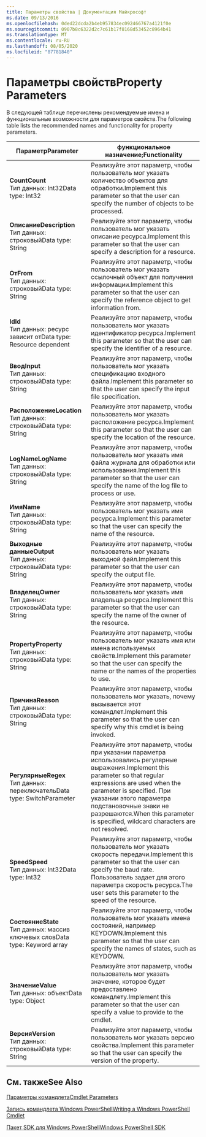 ```yaml
---
title: Параметры свойства | Документация Майкрософт
ms.date: 09/13/2016
ms.openlocfilehash: 0ded22dcda2b4eb957834ec092466767a4121f0e
ms.sourcegitcommit: 0907b8c6322d2c7c61b17f8168d53452c8964b41
ms.translationtype: MT
ms.contentlocale: ru-RU
ms.lasthandoff: 08/05/2020
ms.locfileid: "87781840"
---
```

# <a name="property-parameters"></a><span data-ttu-id="5ba8e-102">Параметры свойств</span><span class="sxs-lookup"><span data-stu-id="5ba8e-102">Property Parameters</span></span>

<span data-ttu-id="5ba8e-103">В следующей таблице перечислены рекомендуемые имена и функциональные возможности для параметров свойств.</span><span class="sxs-lookup"><span data-stu-id="5ba8e-103">The following table lists the recommended names and functionality for property parameters.</span></span>

|<span data-ttu-id="5ba8e-104">Параметр</span><span class="sxs-lookup"><span data-stu-id="5ba8e-104">Parameter</span></span>|<span data-ttu-id="5ba8e-105">функциональное назначение;</span><span class="sxs-lookup"><span data-stu-id="5ba8e-105">Functionality</span></span>|
|---|---|
|<span data-ttu-id="5ba8e-106">**Count**</span><span class="sxs-lookup"><span data-stu-id="5ba8e-106">**Count**</span></span><br><span data-ttu-id="5ba8e-107">Тип данных: Int32</span><span class="sxs-lookup"><span data-stu-id="5ba8e-107">Data type: Int32</span></span>|<span data-ttu-id="5ba8e-108">Реализуйте этот параметр, чтобы пользователь мог указать количество объектов для обработки.</span><span class="sxs-lookup"><span data-stu-id="5ba8e-108">Implement this parameter so that the user can specify the number of objects to be processed.</span></span>|
|<span data-ttu-id="5ba8e-109">**Описание**</span><span class="sxs-lookup"><span data-stu-id="5ba8e-109">**Description**</span></span><br><span data-ttu-id="5ba8e-110">Тип данных: строковый</span><span class="sxs-lookup"><span data-stu-id="5ba8e-110">Data type: String</span></span>|<span data-ttu-id="5ba8e-111">Реализуйте этот параметр, чтобы пользователь мог указать описание ресурса.</span><span class="sxs-lookup"><span data-stu-id="5ba8e-111">Implement this parameter so that the user can specify a description for a resource.</span></span>|
|<span data-ttu-id="5ba8e-112">**От**</span><span class="sxs-lookup"><span data-stu-id="5ba8e-112">**From**</span></span><br><span data-ttu-id="5ba8e-113">Тип данных: строковый</span><span class="sxs-lookup"><span data-stu-id="5ba8e-113">Data type: String</span></span>|<span data-ttu-id="5ba8e-114">Реализуйте этот параметр, чтобы пользователь мог указать ссылочный объект для получения информации.</span><span class="sxs-lookup"><span data-stu-id="5ba8e-114">Implement this parameter so that the user can specify the reference object to get information from.</span></span>|
|<span data-ttu-id="5ba8e-115">**Id**</span><span class="sxs-lookup"><span data-stu-id="5ba8e-115">**Id**</span></span><br><span data-ttu-id="5ba8e-116">Тип данных: ресурс зависит от</span><span class="sxs-lookup"><span data-stu-id="5ba8e-116">Data type: Resource dependent</span></span>|<span data-ttu-id="5ba8e-117">Реализуйте этот параметр, чтобы пользователь мог указать идентификатор ресурса.</span><span class="sxs-lookup"><span data-stu-id="5ba8e-117">Implement this parameter so that the user can specify the identifier of a resource.</span></span>|
|<span data-ttu-id="5ba8e-118">**Ввод**</span><span class="sxs-lookup"><span data-stu-id="5ba8e-118">**Input**</span></span><br><span data-ttu-id="5ba8e-119">Тип данных: строковый</span><span class="sxs-lookup"><span data-stu-id="5ba8e-119">Data type: String</span></span>|<span data-ttu-id="5ba8e-120">Реализуйте этот параметр, чтобы пользователь мог указать спецификацию входного файла.</span><span class="sxs-lookup"><span data-stu-id="5ba8e-120">Implement this parameter so that the user can specify the input file specification.</span></span>|
|<span data-ttu-id="5ba8e-121">**Расположение**</span><span class="sxs-lookup"><span data-stu-id="5ba8e-121">**Location**</span></span><br><span data-ttu-id="5ba8e-122">Тип данных: строковый</span><span class="sxs-lookup"><span data-stu-id="5ba8e-122">Data type: String</span></span>|<span data-ttu-id="5ba8e-123">Реализуйте этот параметр, чтобы пользователь мог указать расположение ресурса.</span><span class="sxs-lookup"><span data-stu-id="5ba8e-123">Implement this parameter so that the user can specify the location of the resource.</span></span>|
|<span data-ttu-id="5ba8e-124">**LogName**</span><span class="sxs-lookup"><span data-stu-id="5ba8e-124">**LogName**</span></span><br><span data-ttu-id="5ba8e-125">Тип данных: строковый</span><span class="sxs-lookup"><span data-stu-id="5ba8e-125">Data type: String</span></span>|<span data-ttu-id="5ba8e-126">Реализуйте этот параметр, чтобы пользователь мог указать имя файла журнала для обработки или использования.</span><span class="sxs-lookup"><span data-stu-id="5ba8e-126">Implement this parameter so that the user can specify the name of the log file to process or use.</span></span>|
|<span data-ttu-id="5ba8e-127">**Имя**</span><span class="sxs-lookup"><span data-stu-id="5ba8e-127">**Name**</span></span><br><span data-ttu-id="5ba8e-128">Тип данных: строковый</span><span class="sxs-lookup"><span data-stu-id="5ba8e-128">Data type: String</span></span>|<span data-ttu-id="5ba8e-129">Реализуйте этот параметр, чтобы пользователь мог указать имя ресурса.</span><span class="sxs-lookup"><span data-stu-id="5ba8e-129">Implement this parameter so that the user can specify the name of the resource.</span></span>|
|<span data-ttu-id="5ba8e-130">**Выходные данные**</span><span class="sxs-lookup"><span data-stu-id="5ba8e-130">**Output**</span></span><br><span data-ttu-id="5ba8e-131">Тип данных: строковый</span><span class="sxs-lookup"><span data-stu-id="5ba8e-131">Data type: String</span></span>|<span data-ttu-id="5ba8e-132">Реализуйте этот параметр, чтобы пользователь мог указать выходной файл.</span><span class="sxs-lookup"><span data-stu-id="5ba8e-132">Implement this parameter so that the user can specify the output file.</span></span>|
|<span data-ttu-id="5ba8e-133">**Владелец**</span><span class="sxs-lookup"><span data-stu-id="5ba8e-133">**Owner**</span></span><br><span data-ttu-id="5ba8e-134">Тип данных: строковый</span><span class="sxs-lookup"><span data-stu-id="5ba8e-134">Data type: String</span></span>|<span data-ttu-id="5ba8e-135">Реализуйте этот параметр, чтобы пользователь мог указать имя владельца ресурса.</span><span class="sxs-lookup"><span data-stu-id="5ba8e-135">Implement this parameter so that the user can specify the name of the owner of the resource.</span></span>|
|<span data-ttu-id="5ba8e-136">**Property**</span><span class="sxs-lookup"><span data-stu-id="5ba8e-136">**Property**</span></span><br><span data-ttu-id="5ba8e-137">Тип данных: строковый</span><span class="sxs-lookup"><span data-stu-id="5ba8e-137">Data type: String</span></span>|<span data-ttu-id="5ba8e-138">Реализуйте этот параметр, чтобы пользователь мог указать имя или имена используемых свойств.</span><span class="sxs-lookup"><span data-stu-id="5ba8e-138">Implement this parameter so that the user can specify the name or the names of the properties to use.</span></span>|
|<span data-ttu-id="5ba8e-139">**Причина**</span><span class="sxs-lookup"><span data-stu-id="5ba8e-139">**Reason**</span></span><br><span data-ttu-id="5ba8e-140">Тип данных: строковый</span><span class="sxs-lookup"><span data-stu-id="5ba8e-140">Data type: String</span></span>|<span data-ttu-id="5ba8e-141">Реализуйте этот параметр, чтобы пользователь мог указать, почему вызывается этот командлет.</span><span class="sxs-lookup"><span data-stu-id="5ba8e-141">Implement this parameter so that the user can specify why this cmdlet is being invoked.</span></span>|
|<span data-ttu-id="5ba8e-142">**Регулярные**</span><span class="sxs-lookup"><span data-stu-id="5ba8e-142">**Regex**</span></span><br><span data-ttu-id="5ba8e-143">Тип данных: переключатель</span><span class="sxs-lookup"><span data-stu-id="5ba8e-143">Data type: SwitchParameter</span></span>|<span data-ttu-id="5ba8e-144">Реализуйте этот параметр, чтобы при указании параметра использовались регулярные выражения.</span><span class="sxs-lookup"><span data-stu-id="5ba8e-144">Implement this parameter so that regular expressions are used when the parameter is specified.</span></span> <span data-ttu-id="5ba8e-145">При указании этого параметра подстановочные знаки не разрешаются.</span><span class="sxs-lookup"><span data-stu-id="5ba8e-145">When this parameter is specified, wildcard characters are not resolved.</span></span>|
|<span data-ttu-id="5ba8e-146">**Speed**</span><span class="sxs-lookup"><span data-stu-id="5ba8e-146">**Speed**</span></span><br><span data-ttu-id="5ba8e-147">Тип данных: Int32</span><span class="sxs-lookup"><span data-stu-id="5ba8e-147">Data type: Int32</span></span>|<span data-ttu-id="5ba8e-148">Реализуйте этот параметр, чтобы пользователь мог указать скорость передачи.</span><span class="sxs-lookup"><span data-stu-id="5ba8e-148">Implement this parameter so that the user can specify the baud rate.</span></span> <span data-ttu-id="5ba8e-149">Пользователь задает для этого параметра скорость ресурса.</span><span class="sxs-lookup"><span data-stu-id="5ba8e-149">The user sets this parameter to the speed of the resource.</span></span>|
|<span data-ttu-id="5ba8e-150">**Состояние**</span><span class="sxs-lookup"><span data-stu-id="5ba8e-150">**State**</span></span><br><span data-ttu-id="5ba8e-151">Тип данных: массив ключевых слов</span><span class="sxs-lookup"><span data-stu-id="5ba8e-151">Data type: Keyword array</span></span>|<span data-ttu-id="5ba8e-152">Реализуйте этот параметр, чтобы пользователь мог указать имена состояний, например KEYDOWN.</span><span class="sxs-lookup"><span data-stu-id="5ba8e-152">Implement this parameter so that the user can specify the names of states, such as KEYDOWN.</span></span>|
|<span data-ttu-id="5ba8e-153">**Значение**</span><span class="sxs-lookup"><span data-stu-id="5ba8e-153">**Value**</span></span><br><span data-ttu-id="5ba8e-154">Тип данных: объект</span><span class="sxs-lookup"><span data-stu-id="5ba8e-154">Data type: Object</span></span>|<span data-ttu-id="5ba8e-155">Реализуйте этот параметр, чтобы пользователь мог указать значение, которое будет предоставлено командлету.</span><span class="sxs-lookup"><span data-stu-id="5ba8e-155">Implement this parameter so that the user can  specify a value to provide to the cmdlet.</span></span>|
|<span data-ttu-id="5ba8e-156">**Версия**</span><span class="sxs-lookup"><span data-stu-id="5ba8e-156">**Version**</span></span><br><span data-ttu-id="5ba8e-157">Тип данных: строковый</span><span class="sxs-lookup"><span data-stu-id="5ba8e-157">Data type: String</span></span>|<span data-ttu-id="5ba8e-158">Реализуйте этот параметр, чтобы пользователь мог указать версию свойства.</span><span class="sxs-lookup"><span data-stu-id="5ba8e-158">Implement this parameter so that the user can specify the version of the property.</span></span>|

## <a name="see-also"></a><span data-ttu-id="5ba8e-159">См. также</span><span class="sxs-lookup"><span data-stu-id="5ba8e-159">See Also</span></span>

[<span data-ttu-id="5ba8e-160">Параметры командлета</span><span class="sxs-lookup"><span data-stu-id="5ba8e-160">Cmdlet Parameters</span></span>](./cmdlet-parameters.md)

[<span data-ttu-id="5ba8e-161">Запись командлета Windows PowerShell</span><span class="sxs-lookup"><span data-stu-id="5ba8e-161">Writing a Windows PowerShell Cmdlet</span></span>](./writing-a-windows-powershell-cmdlet.md)

[<span data-ttu-id="5ba8e-162">Пакет SDK для Windows PowerShell</span><span class="sxs-lookup"><span data-stu-id="5ba8e-162">Windows PowerShell SDK</span></span>](../windows-powershell-reference.md)
